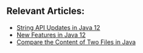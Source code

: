 ## Relevant Articles:

- [String API Updates in Java 12](https://www.baeldung.com/java12-string-api)
- [New Features in Java 12](https://www.baeldung.com/java-12-new-features)
- [Compare the Content of Two Files in Java](https://www.baeldung.com/java-compare-files)
